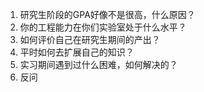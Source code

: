 1. 研究生阶段的GPA好像不是很高，什么原因？
2. 你的工程能力在你们实验室处于什么水平？
3. 如何评价自己在研究生期间的产出？
4. 平时如何去扩展自己的知识？
5. 实习期间遇到过什么困难，如何解决的？
6. 反问